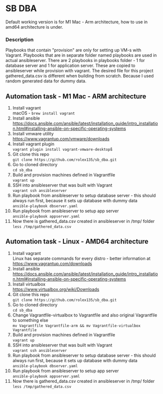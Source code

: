 # SB DBA
Default working version is for M1 Mac - Arm architecture, how to use in amd64 architecture is under.
### Description
Playbooks that contain "provision" are only for setting up VM-s with Vagrant. Playbooks that are in separate folder named playbooks are used in actual ansibleserver. 
There are 2 playbooks in playbooks folder - 1 for database server and 1 for application server. These are copied to ansibleserver while provision with vagrant.
The desired file for this project gathered_data.csv is different when building from scratch. Because I used random generated data for dummy data.
## Automation task - M1 Mac - ARM architecture

1. Install vagrant <br />
macOS - ```brew install vagrant```
2. Install ansible  <br />
https://docs.ansible.com/ansible/latest/installation_guide/intro_installation.html#installing-ansible-on-specific-operating-systems
3. Install vmware utility <br />
https://www.vagrantup.com/vmware/downloads
4. Install vagrant plugin <br />
```vagrant plugin install vagrant-vmware-desktop```š
5. Git clone this repo <br />
```git clone https://github.com/rolex135/sb_dba.git```
6. Go to cloned directory <br />
```cd sb_dba ```
7. Build and provision machines defined in Vagrantfile <br />
```vagrant up```
8. SSH into ansibleserver that was built with Vagrant <br />
```vagrant ssh ansibleserver```
9. Run playbook from ansibleserver to setup database server - this should always run first, because it sets up database with dummy data <br />
```ansible-playbook dbserver.yaml```
10. Run playbook from ansibleserver to setup app server <br />
```ansible-playbook appserver.yaml```
11. Now there is gathered_data.csv created in ansibleserver in /tmp/ folder
```less /tmp/gathered_data.csv```

## Automation task - Linux - AMD64 architecture

1. Install vagrant <br />
Linux has separate commands for every distro - better information at https://www.vagrantup.com/downloads
2. Install ansible <br />
https://docs.ansible.com/ansible/latest/installation_guide/intro_installation.html#installing-ansible-on-specific-operating-systems
3. Install virtualbox <br />
https://www.virtualbox.org/wiki/Downloads
4. Git clone this repo <br />
```git clone https://github.com/rolex135/sb_dba.git```
5. Go to cloned directory <br />
```cd sb_dba ```
6. Change Vagrantfile-virtualbox to Vagrantfile and also original Vagrantfile to something else <br />
```mv Vagrantfile Vagrantfile-arm && mv Vagrantfile-virtualbox Vagrantfile```
7. Build and provision machines defined in Vagrantfile <br />
```vagrant up```
8. SSH into ansibleserver that was built with Vagrant <br />
```vagrant ssh ansibleserver```
9. Run playbook from ansibleserver to setup database server - this should always run first, because it sets up database with dummy data <br />
```ansible-playbook dbserver.yaml```
10. Run playbook from ansibleserver to setup app server <br />
```ansible-playbook appserver.yaml```
11. Now there is gathered_data.csv created in ansibleserver in /tmp/ folder
```less /tmp/gathered_data.csv```